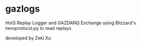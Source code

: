 # gazlogs

HotS Replay Logger and GAZDANQ Exchange using Blizzard's heroprotocol.py to read replays

developed by Zeki Xu
